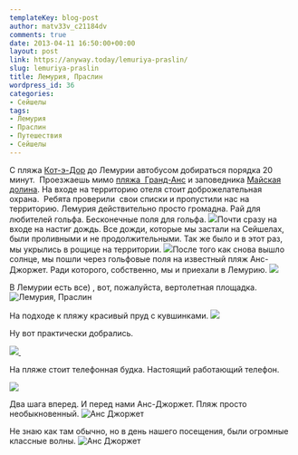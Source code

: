 ```yaml
---
templateKey: blog-post
author: matv33v_c21184dv
comments: true
date: 2013-04-11 16:50:00+00:00
layout: post
link: https://anyway.today/lemuriya-praslin/
slug: lemuriya-praslin
title: Лемурия, Праслин
wordpress_id: 36
categories:
- Сейшелы
tags:
- Лемурия
- Праслин
- Путешествия
- Сейшелы
---
```


С пляжа [Кот-э-Дор](https://anyway.today/tag/%D0%BA%D0%BE%D1%82-%D1%8D-%D0%B4%D0%BE%D1%80/) до Лемурии автобусом добираться порядка 20 минут.  Проезжаешь мимо [пляжа  Гранд-Анс](https://anyway.today/grand-anse-praslin-seisheli/) и заповедника [Майская долина](https://anyway.today/maiskaya-dolina-praslin-seisheli/). На входе на территорию отеля стоит доброжелательная охрана.  Ребята проверили  свои списки и пропустили нас на территорию. Лемурия действительно просто громадна. Рай для любителей гольфа. Бесконечные поля для гольфа.
![](https://anyway.today/wp-content/uploads/2013/04/MG_2334.jpg)Почти сразу на входе на настиг дождь. Все дожди, которые мы застали на Сейшелах, были проливными и не продолжительными. Так же было и в этот раз, мы укрылись в рощице на территории.<!-- more -->
![](https://anyway.today/wp-content/uploads/2013/04/MG_2278.jpg)После того как снова вышло солнце, мы пошли через гольфовые поля на известный пляж Анс-Джоржет. Ради которого, собственно, мы и приехали в Лемурию.
![](https://anyway.today/wp-content/uploads/2013/04/IMG_2367.jpg)

В Лемурии есть все) , вот, пожалуйста, вертолетная площадка.
![Лемурия, Праслин](https://anyway.today/wp-content/uploads/2013/04/MG_2342-200x300.jpg)

На подходе к пляжу красивый пруд с кувшинками.
![](https://anyway.today/wp-content/uploads/2013/04/MG_2400.jpg)

Ну вот практически добрались.


[![](https://anyway.today/wp-content/uploads/2013/04/MG_2387.jpg) ](https://anyway.today/wp-content/uploads/2013/04/MG_2387.jpg)







На пляже стоит телефонная будка. Настоящий работающий телефон.




[![](https://anyway.today/wp-content/uploads/2013/04/IMG_2412-200x300.jpg)](https://anyway.today/wp-content/uploads/2013/04/IMG_2412.jpg)





Два шага вперед. И перед нами Анс-Джоржет. Пляж просто необыкновенный.
![Анс Джоржет](https://anyway.today/wp-content/uploads/2013/04/IMG_2421.jpg)

Не знаю как там обычно, но в день нашего посещения, были огромные классные волны.
![Анс Джоржет](https://anyway.today/wp-content/uploads/2013/04/IMG_2559.jpg)





